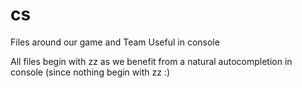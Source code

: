 # cs
Files around our game and Team
Useful in console

All files begin with zz as we benefit from a natural autocompletion in console (since nothing begin with zz :)
